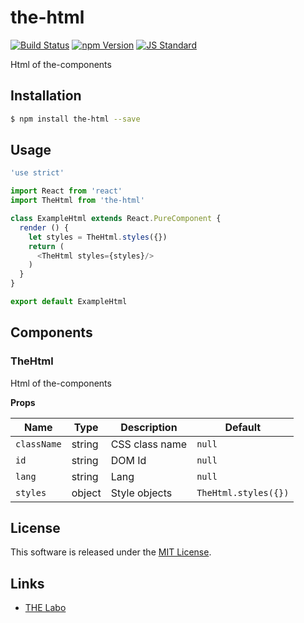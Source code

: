 the-html
==========

<!---
This file is generated by ape-tmpl. Do not update manually.
--->

<!-- Badge Start -->
<a name="badges"></a>

[![Build Status][bd_travis_shield_url]][bd_travis_url]
[![npm Version][bd_npm_shield_url]][bd_npm_url]
[![JS Standard][bd_standard_shield_url]][bd_standard_url]

[bd_repo_url]: https://github.com/the-labo/the-html
[bd_travis_url]: http://travis-ci.org/the-labo/the-html
[bd_travis_shield_url]: http://img.shields.io/travis/the-labo/the-html.svg?style=flat
[bd_travis_com_url]: http://travis-ci.com/the-labo/the-html
[bd_travis_com_shield_url]: https://api.travis-ci.com/the-labo/the-html.svg?token=
[bd_license_url]: https://github.com/the-labo/the-html/blob/master/LICENSE
[bd_codeclimate_url]: http://codeclimate.com/github/the-labo/the-html
[bd_codeclimate_shield_url]: http://img.shields.io/codeclimate/github/the-labo/the-html.svg?style=flat
[bd_codeclimate_coverage_shield_url]: http://img.shields.io/codeclimate/coverage/github/the-labo/the-html.svg?style=flat
[bd_gemnasium_url]: https://gemnasium.com/the-labo/the-html
[bd_gemnasium_shield_url]: https://gemnasium.com/the-labo/the-html.svg
[bd_npm_url]: http://www.npmjs.org/package/the-html
[bd_npm_shield_url]: http://img.shields.io/npm/v/the-html.svg?style=flat
[bd_standard_url]: http://standardjs.com/
[bd_standard_shield_url]: https://img.shields.io/badge/code%20style-standard-brightgreen.svg

<!-- Badge End -->


<!-- Description Start -->
<a name="description"></a>

Html of the-components

<!-- Description End -->


<!-- Overview Start -->
<a name="overview"></a>



<!-- Overview End -->


<!-- Sections Start -->
<a name="sections"></a>

<!-- Section from "doc/guides/01.Installation.md.hbs" Start -->

<a name="section-doc-guides-01-installation-md"></a>

Installation
-----

```bash
$ npm install the-html --save
```


<!-- Section from "doc/guides/01.Installation.md.hbs" End -->

<!-- Section from "doc/guides/02.Usage.md.hbs" Start -->

<a name="section-doc-guides-02-usage-md"></a>

Usage
---------

```javascript
'use strict'

import React from 'react'
import TheHtml from 'the-html'

class ExampleHtml extends React.PureComponent {
  render () {
    let styles = TheHtml.styles({})
    return (
      <TheHtml styles={styles}/>
    )
  }
}

export default ExampleHtml

```


<!-- Section from "doc/guides/02.Usage.md.hbs" End -->

<!-- Section from "doc/guides/03.Components.md.hbs" Start -->

<a name="section-doc-guides-03-components-md"></a>

Components
-----------

### TheHtml

Html of the-components

**Props**

| Name | Type | Description | Default |
| --- | --- | ---- | ---- |
| `className` | string | CSS class name | `null` |
| `id` | string | DOM Id | `null` |
| `lang` | string | Lang | `null` |
| `styles` | object | Style objects | `TheHtml.styles({})` |


<!-- Section from "doc/guides/03.Components.md.hbs" End -->


<!-- Sections Start -->


<!-- LICENSE Start -->
<a name="license"></a>

License
-------
This software is released under the [MIT License](https://github.com/the-labo/the-html/blob/master/LICENSE).

<!-- LICENSE End -->


<!-- Links Start -->
<a name="links"></a>

Links
------

+ [THE Labo][t_h_e_labo_url]

[t_h_e_labo_url]: https://github.com/the-labo

<!-- Links End -->

